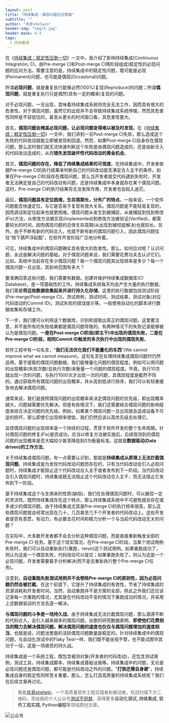 ```yaml
---
layout: post
title: "持续集成：偶现问题应对策略"
subtitle: ""
author: "肖哥shelwin"
header-img: "img/5.jpg"
header-mask: 0.4
tags:
  - 持续集成
---
```

在《[持续集成：稳定性压倒一切](https://slxiao.github.io/2019/03/30/trunk-stability/)》一文中，我介绍了影响持续集成(Continuous Integration, CI，由Pre-merge CI和Post-merge CI两阶段组成)稳定性的必现问题的应对方法。需要注意的是，持续集成中的稳定性问题，既可能是必现(Permanent)问题，也可能是偶现(Occasional)问题。

所谓**必现问题**，就是重复执行能够必然(100%)复现(Reproduce)的问题；所谓**偶现问题**，就是重复执行只是偶然(具有一定的概率)复现的问题。

对于必现问题，一旦出现，意味着持续集成系统将完全无法工作，因而具有很大的危害性。对于偶现问题，虽然它的出现并不会导致持续集成系统停摆，然而其危害性同样是不容低估的，甚至从更长的时间窗口看，其危害性更大。

首先，**偶现问题会掩盖必现问题，让必现问题变得难以被及时发现**。在《[持续集成：稳定性压倒一切](https://slxiao.github.io/2019/03/30/trunk-stability/)》一文中，我们讲到一旦Post-merge CI失败，那么造成这个失败的代码改动就能立即被发现和回退。然而，如果Post-merge CI自身存在偶现问题，那么这时我们就无法快速判断这个失败是由偶现问题造成的，还是由新合入的代码改动造成的，从而**错失发现破坏性代码改动的黄金机会**。

其次，**偶现问题的存在，降低了持续集成结果的可信度**。在持续集成中，开发者依据Pre-merge CI的执行结果来判断自己的代码改动是否满足合入主干的条件。如果在Pre-merge CI阶段存在偶现问题，那么当开发者提交代码遇到失败时，开发者无法确定是自己的代码改动有问题，还是持续集成中本身就存在某个偶现问题。这时，Pre-merge CI的执行结果将无法发挥作用，开发者也会陷入迷茫。

最后，**偶现问题具有定位困难，生存周期长，分布广的特点**。一般来说，一个软件问题能否快速定位，与它是否易于复现有很大关系。偶现问题是不能轻易复现的，因而调试和定位起来也就更困难。偶现问题从发生到被捕捉，从被捕捉到找到修改(Fix)方法，从修改方法被实现(Implemented)到修改方法被验证(Verified)，都需要较长的时间，因而偶现问题的总体生存周期(从出现到被彻底解决)也就较长。另外，由于不断有新的代码合入，也就不断有新的偶现问题引入，因此偶现问题往往“按下葫芦浮起瓢”，在软件开发阶段广泛地分布着。

可见，持续集成中的偶现问题确实具有很大的危害性。那么，如何应对呢？认识问题，永远是解决问题的基础。对于偶现问题来说，我们需要花费功夫去认识它们。比如，系统中当前存在多少偶现问题？每一个偶现问题其出现频率是多少？每一个偶现问题一旦出现，其影响范围有多大？

要准确回答这些问题，我们需要有数据。创建并维护持续集成数据库(CI Database)，是一项基础性的工作。持续集成系统每天均会产生大量的执行数据，我们需要**将这些数据收集起来并进行持久化存储**。这里的执行数据包括测试阶段(Pre-merge/Post-merge CI)，测试用例，测试时间，测试结果，测试对象(对应代码改动的Commit ID)，测试失败的错误提示等。一般使用自动化的脚本进行数据收集和存储工作。

下一步，我们便可以利用这个数据库，识别和提取出真正的偶现问题。这里要注意，并不是所有的失败结果都是偶现问题导致的。有两种情况下的失败记录能够被认为是偶现问题。**一是在Post-merge CI阶段(即主干)中出现的偶现失败，二是在Pre-merge CI阶段，相同Commit ID触发的多次执行中出现的偶现失败**。

软件工程中有一句名言，“**我们无法优化我们不能量化的东西**”(We cannot improve what we cannot measure)。这句名言在处理持续集成偶现问题时仍然适用。基于提取的偶现问题数据，我们能够量化问题的偶现程度。例如可以用问题的出现概率(失败次数/总执行次数)来衡量一个问题的偶现程度。毕竟，执行10次就出现一次的问题，与执行1000次才出现一次的问题，其偶现程度是截然不同的。通过获取所有偶现问题的出现概率，并从高到低进行排序，我们可以有轻重缓急地去解决偶现问题。

通常来说，我们是按照偶现问题的出现概率来决定偶现问题的优先级，即出现概率越大，问题越需要优先解决。但是有些情况下，我们还需要结合偶现问题的影响程度来综合决定问题的优先级。例如，如果某个偶现问题一旦出现就会造成设备不可逆的损坏，那么即使它出现频率很低，我们仍然应该以高优先级去处理它。

监控偶现问题的出现频率是一个持续的过程，贯穿于软件开发的整个生命周期。针对偶现问题的修复(Fix)是否成功，应当以修复方法被实施后，后续观测到的偶现问题的出现概率是否大幅较少甚至降低到0为衡量标准。这就是**数据驱动(Data driven)的工作方法**。

关于持续集成偶现问题，有一点需要认识到，那就是**持续集成从原理上无法拦截偶现问题**。持续集成是为发现代码改动问题而存在的，只有当代码改动会引入必现问题时，持续集成才能阻止这个代码改动合入主干或者发布到下一阶段。当代码改动会引入偶现问题时，持续集成既无法阻止这个代码改动合入主干，而无法阻止它发布到下一阶段。

基于持续集成这个与生俱来的性质(缺陷)，我们在处理偶现问题时，可以展现一定的灵活性。既然持续集成存在这个特点，那么持续集成系统中不可避免就会存在或多或少的偶现问题。由于持续集成尤其是Pre-merge CI的执行频率很高，那么这些偶现问题就会经常出现在几十，几百甚至几千个开发者的代码改动上。这些开发者是否有意愿，有动力，有必要去花时间和精力分析一个与当前代码改动无关的问题？

在实际中，大多数开发者都不会去分析这种偶现问题，而是直接重新触发全部的Pre-merge CI 任务。基于这个现实情况，在Pre-merge CI阶段，当某个测试用例失败时，我们可以自动重新执行(重跑，rerun)这个测试用例。如果重跑成功了，则认为这是一个偶现失败，代码改动可以提交；如果重跑失败了，则认为这是一个必现问题，开发者需要着手分析解决(而不是去重新执行整个Pre-merge CI任务)。

注意到，**自动重跑失败测试用例并不会牺牲Pre-merge CI的原则性，因为必现问题仍然会被拦截**。在这个前提下，它提升了持续集成的有效性，节省了持续集成的资源消耗和开发者时间。当然，自动重跑并不是方案的全部，除此之外我们还应该记录每一次重跑的情况，尤其是在代码改动不变的情况下重跑成功的情况，并采用上述数据驱动的方法去逐一解决。

**与偶现问题的斗争是一场持久战**。由于持续集成无法拦截偶现问题，那么源源不断的代码合入，会引入越来越多的偶现问题。谷歌的研究数据表明，**即使他们花费相当的精力去解决偶现问题，解决偶现问题的速度也仅仅与偶现问题增加的速度相当**，也就是说，问题池里面的活跃偶现问题数量是稳定的。针对持续集成中的偶现问题，与自动化测试中的Flaky Test一样，我们既不能坐视不管，也不能试图毕其功于一役，这是一场艰苦的持久战。

持续集成是一个系统工程，既包含被测对象(开发者的代码改动)，还包含测试用例，测试工具，持续集成脚本，持续集成基础设施等。持续集成中的问题，无论是必现问题还是偶现问题，都可能是代码改动之外的问题。"**打铁还需自身硬**"，持续集成自身的稳定性同样至关重要。那么，怎么打造高质量的持续集成系统呢？我们在后续文章再讨论。

> 我是[肖哥shelwin](https://slxiao.github.io/about/)，一个高质量软件工程实践者和推动者。欢迎扫描下方二维码，添加我的个人公众号[测试不将就](https://slxiao.github.io/img/wechat-public.png)，获得更多**自动化测试, 持续集成, 软件工程实践, Python编程**等领域原创文章。

![公众号](https://slxiao.github.io/img/wechat-public.png)